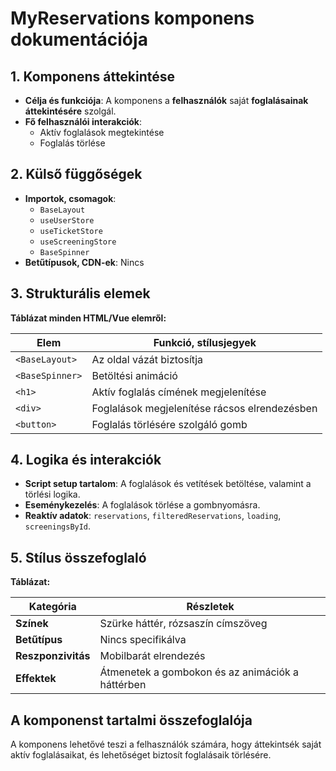 # **MyReservations komponens dokumentációja**

## **1. Komponens áttekintése**
- **Célja és funkciója**: A komponens a **felhasználók** saját **foglalásainak áttekintésére** szolgál.
- **Fő felhasználói interakciók**:
  - Aktív foglalások megtekintése
  - Foglalás törlése

## **2. Külső függőségek**
- **Importok, csomagok**:
  - `BaseLayout`
  - `useUserStore`
  - `useTicketStore`
  - `useScreeningStore`
  - `BaseSpinner`
- **Betűtípusok, CDN-ek**: Nincs

## **3. Strukturális elemek**
**Táblázat minden HTML/Vue elemről:**

| **Elem**        | **Funkció, stílusjegyek**                     |
| --------------- | --------------------------------------------- |
| `<BaseLayout>`  | Az oldal vázát biztosítja                     |
| `<BaseSpinner>` | Betöltési animáció                            |
| `<h1>`          | Aktív foglalás címének megjelenítése          |
| `<div>`         | Foglalások megjelenítése rácsos elrendezésben |
| `<button>`      | Foglalás törlésére szolgáló gomb              |

## **4. Logika és interakciók**
- **Script setup tartalom**: A foglalások és vetítések betöltése, valamint a törlési logika.
- **Eseménykezelés**: A foglalások törlése a gombnyomásra.
- **Reaktív adatok**: `reservations`, `filteredReservations`, `loading`, `screeningsById`.

## **5. Stílus összefoglaló**
**Táblázat:**

| **Kategória**      | **Részletek**                                    |
| ------------------ | ------------------------------------------------ |
| **Színek**         | Szürke háttér, rózsaszín címszöveg               |
| **Betűtípus**      | Nincs specifikálva                               |
| **Reszponzivitás** | Mobilbarát elrendezés                            |
| **Effektek**       | Átmenetek a gombokon és az animációk a háttérben |

## **A komponenst tartalmi összefoglalója**
A komponens lehetővé teszi a felhasználók számára, hogy áttekintsék saját aktív foglalásaikat, és lehetőséget biztosít foglalásaik törlésére.